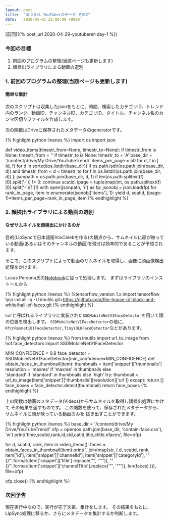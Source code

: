 ```yaml
---
layout: post
title:  "あつまれ YouTuberのデータ その2"
date:   2020-05-01 22:00:00 +0900
---
```


[前回]({% post_url 2020-04-29-youtuberer-day-1 %})

### 今回の目標

1. 前回のプログラムの整理(当該ページも更新します)
2. 顔検出ライブラリによる動画の選別

### 1. 前回のプログラムの整理(当該ページも更新します)

#### 簡単な集計

次のスクリプトは収集したjsonをもとに、時間、検索したカテゴリID、トレンド内のランク、動画ID、チャンネルID、カテゴリID、タイトル、チャンネル名のカンマ区切りファイルを作成します。

次の関数はDriveに保存されたメタデータのgeneratorです。

{% highlight python linenos %}
import os
import json

def video_items(timestr_from=None, timestr_to=None):
  if timestr_from is None:
    timestr_from = ''
  if timestr_to is None:
    timestr_to = 'A'
  base_dir = '/content/drive/My Drive/YouTubeTrend/'
  items_per_page = 50
  for d, f in [
               (d, f)
               for d in sorted(os.listdir(base_dir))
               if os.path.isdir(os.path.join(base_dir, d)) and
               timestr_from < d < timestr_to
               for f in os.listdir(os.path.join(base_dir, d))
               ]:
    jsonpath = os.path.join(base_dir, d, f)
    if len(os.path.splitext(f)[0].split('-')) != 3:
      continue
    scatid, ipage = tuple(map(int, os.path.splitext(f)[0].split('-')[1:]))
    with open(jsonpath, 'r') as fp:
      jsonobj = json.load(fp)
      for rank_in_page, item in enumerate(jsonobj['items'], 1):
        yield d, scatid, (ipage-1)*items_per_page+rank_in_page, item
{% endhighlight %}

### 2. 顔検出ライブラリによる動画の選別

#### なぜサムネイルを顔検出にかけるのか

目的(LipSyncで日本語版VoxCelebを作る)の観点から、サムネイルに顔が映っている動画(あるいはそのチャンネルの動画)を残せば効率的であることが予想されます。

そこで、このスクリプトによって動画のサムネイルを取得し、画像に顔画像検出処理をかけます。

Lucas Persona氏の[Notebook](https://colab.research.google.com/drive/1lJWquGmKoMm68qNuwjSnfMjjIi-UTzI1)に従って処理します。
まずはライブラリのインストールから

{% highlight python linenos %}
%tensorflow_version 1.x
import tensorflow
!pip install -q -U imutils git+https://github.com/the-house-of-black-and-white/hall-of-faces.git
{% endhighlight %}

`hof`と呼ばれるライブラリに実装された``SSDMobileNetV1FaceDetector``を用いて顔の位置を検出します。
`SSDMobileNetV1FaceDetector`の他に、`RfcnResnet101FaceDetector`, `TinyYOLOFaceDetector`などがあります。

{% highlight python linenos %}
from imutils import  url_to_image
from hof.face_detectors import SSDMobileNetV1FaceDetector

MIN_CONFIDENCE = 0.8
face_detector = SSDMobileNetV1FaceDetector(min_confidence=MIN_CONFIDENCE)
def obtain_faces_in_thumbnail(item):
  thumbnails = item['snippet']['thumbnails']
  resolution = 'maxres' if 'maxres' in thumbnails else \
    'standard' if 'standard' in thumbnails else 'high'
  try:
    thumbnail = url_to_image(item['snippet']['thumbnails'][resolution]['url'])
  except:
    return []
  face_boxes = face_detector.detect(thumbnail)
  return face_boxes
{% endhighlight %}

上の関数は動画のメタデータ(Videos)からサムネイルを取得し顔検出処理にかけて
その結果を返すものです。
この関数を使って、保存されたメタデータから、サムネイルに顔が映っている動画のみを
抜き出すことができます。

{% highlight python linenos %}
base_dir = '/content/drive/My Drive/YouTubeTrend/'
ofp = open(os.path.join(base_dir, 'contain-face.csv'), 'w')
print('time,scatid,rank,id,cid,catid,title,ctitle,nfaces', file=ofp)

for d, scatid, rank, item in video_items():
  faces = obtain_faces_in_thumbnail(item)
  print(','.join(map(str, (
    d, scatid, rank,
    item['id'], item['snippet']['channelId'],
    item['snippet']['categoryId'],
    '"{}"'.format(item['snippet']['title'].replace('"', '""')),
    '"{}"'.format(item['snippet']['channelTitle'].replace('"', '""')),
    len(faces)
  ))), file=ofp)

ofp.close()
{% endhighlight %}

### 次回予告

現在実行中なので、実行が完了次第、集計をします。
その結果をもとに、LipSync処理に移るか、さらにメタデータを集計するか判断します。

[^1]: http://www.robots.ox.ac.uk/~vgg/data/voxceleb/
